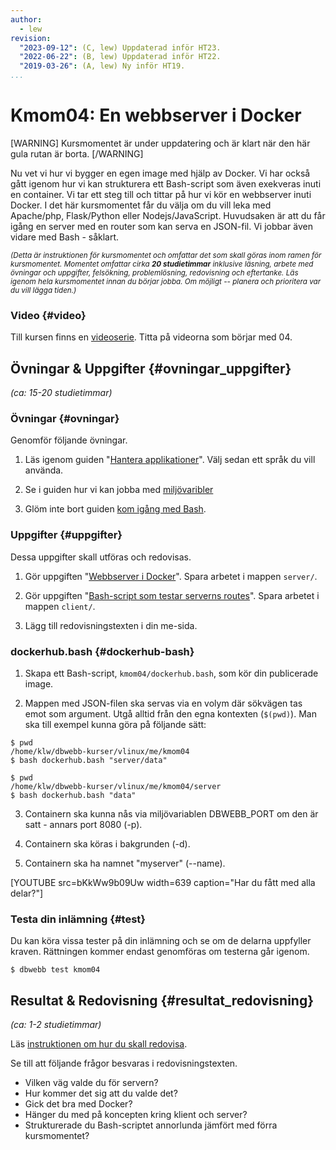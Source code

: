 ```yaml
---
author:
  - lew
revision:
  "2023-09-12": (C, lew) Uppdaterad inför HT23.
  "2022-06-22": (B, lew) Uppdaterad inför HT22.
  "2019-03-26": (A, lew) Ny inför HT19.
...
```


# Kmom04: En webbserver i Docker

[WARNING]
Kursmomentet är under uppdatering och är klart när den här gula rutan är borta.
[/WARNING]

Nu vet vi hur vi bygger en egen image med hjälp av Docker. Vi har också gått igenom hur vi kan strukturera ett Bash-script som även exekveras inuti en container. Vi tar ett steg till och tittar på hur vi kör en webbserver inuti Docker. I det här kursmomentet får du välja om du vill leka med Apache/php, Flask/Python eller Nodejs/JavaScript. Huvudsaken är att du får igång en server med en router som kan serva en JSON-fil. Vi jobbar även vidare med Bash - såklart.

<!--more-->

<small><i>(Detta är instruktionen för kursmomentet och omfattar det som skall göras inom ramen för kursmomentet. Momentet omfattar cirka **20 studietimmar** inklusive läsning, arbete med övningar och uppgifter, felsökning, problemlösning, redovisning och eftertanke. Läs igenom hela kursmomentet innan du börjar jobba. Om möjligt -- planera och prioritera var du vill lägga tiden.)</i></small>


### Video {#video}

Till kursen finns en [videoserie](https://www.youtube.com/playlist?list=PLKtP9l5q3ce97kWiBo2wLqDtfuoi0E25X). Titta på videorna som börjar med 04.

## Övningar & Uppgifter {#ovningar_uppgifter}

_(ca: 15-20 studietimmar)_

### Övningar {#ovningar}

Genomför följande övningar.

1. Läs igenom guiden "[Hantera applikationer](guide/docker/hantera-applikationer)". Välj sedan ett språk du vill använda.

1. Se i guiden hur vi kan jobba med [miljövaribler](guide/docker/miljovariabler)

1. Glöm inte bort guiden [kom igång med Bash](guide/kom-igang-med-bash).

### Uppgifter {#uppgifter}

Dessa uppgifter skall utföras och redovisas.

1. Gör uppgiften "[Webbserver i Docker](uppgift/webbserver-i-docker)". Spara arbetet i mappen `server/`.

1. Gör uppgiften "[Bash-script som testar serverns routes](uppgift/bash-script-testa-routes)". Spara arbetet i mappen `client/`.

1. Lägg till redovisningstexten i din me-sida.

### dockerhub.bash {#dockerhub-bash}

1. Skapa ett Bash-script, `kmom04/dockerhub.bash`, som kör din publicerade image.

2. Mappen med JSON-filen ska servas via en volym där sökvägen tas emot som argument. Utgå alltid från den egna kontexten (`$(pwd)`). Man ska till exempel kunna göra på följande sätt:

```console
$ pwd
/home/klw/dbwebb-kurser/vlinux/me/kmom04
$ bash dockerhub.bash "server/data"
```

```console
$ pwd
/home/klw/dbwebb-kurser/vlinux/me/kmom04/server
$ bash dockerhub.bash "data"
```


3. Containern ska kunna nås via miljövariablen DBWEBB_PORT om den är satt - annars port 8080 (-p).

4. Containern ska köras i bakgrunden (-d).

5. Containern ska ha namnet "myserver" (--name).

[YOUTUBE src=bKkWw9b09Uw width=639 caption="Har du fått med alla delar?"]

### Testa din inlämning {#test}

Du kan köra vissa tester på din inlämning och se om de delarna uppfyller kraven. Rättningen kommer endast genomföras om testerna går igenom.

```console
$ dbwebb test kmom04
```

## Resultat & Redovisning {#resultat_redovisning}

_(ca: 1-2 studietimmar)_

Läs [instruktionen om hur du skall redovisa](./../redovisa).

Se till att följande frågor besvaras i redovisningstexten.

- Vilken väg valde du för servern?
- Hur kommer det sig att du valde det?
- Gick det bra med Docker?
- Hänger du med på koncepten kring klient och server?
- Strukturerade du Bash-scriptet annorlunda jämfört med förra kursmomentet?
